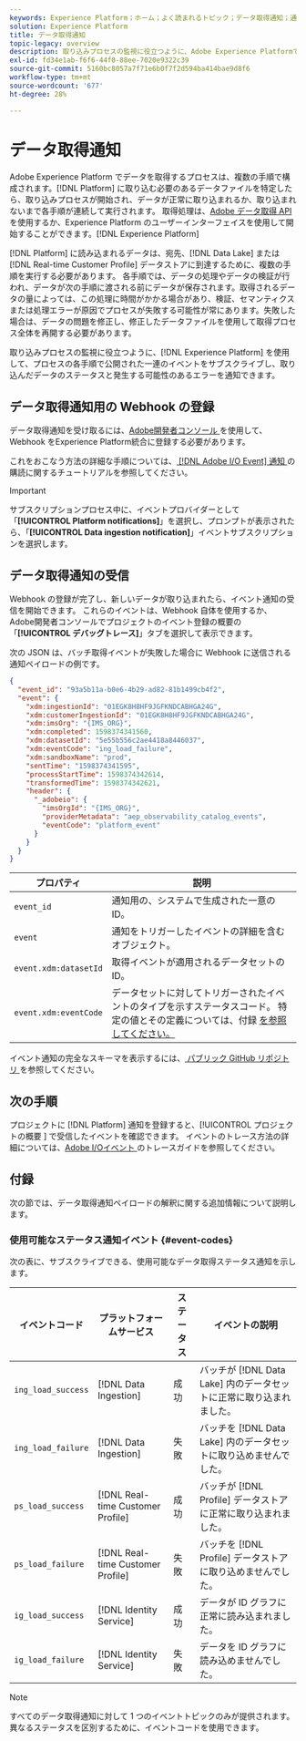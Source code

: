 ```yaml
---
keywords: Experience Platform；ホーム；よく読まれるトピック；データ取得通知；通知；購読イベント；データ取得ステータスイベント；ステータスイベント；購読；ステータス通知；
solution: Experience Platform
title: データ取得通知
topic-legacy: overview
description: 取り込みプロセスの監視に役立つように、Adobe Experience Platformでは、プロセスの各手順で公開された一連のイベントをサブスクライブし、取り込んだデータのステータスと考えられるエラーを通知できます。
exl-id: fd34e1ab-f6f6-44f0-88ee-7020e9322c39
source-git-commit: 5160bc8057a7f71e6b0f7f2d594ba414bae9d8f6
workflow-type: tm+mt
source-wordcount: '677'
ht-degree: 28%

---
```


# データ取得通知

Adobe Experience Platform でデータを取得するプロセスは、複数の手順で構成されます。[!DNL Platform] に取り込む必要のあるデータファイルを特定したら、取り込みプロセスが開始され、データが正常に取り込まれるか、取り込まれないまで各手順が連続して実行されます。 取得処理は、[Adobe データ取得 API](https://www.adobe.io/experience-platform-apis/references/data-ingestion/) を使用するか、Experience Platform のユーザーインターフェイスを使用して開始することができます。[!DNL Experience Platform]

[!DNL Platform] に読み込まれるデータは、宛先、[!DNL Data Lake] または [!DNL Real-time Customer Profile] データストアに到達するために、複数の手順を実行する必要があります。 各手順では、データの処理やデータの検証が行われ、データが次の手順に渡される前にデータが保存されます。取得されるデータの量によっては、この処理に時間がかかる場合があり、検証、セマンティクスまたは処理エラーが原因でプロセスが失敗する可能性が常にあります。失敗した場合は、データの問題を修正し、修正したデータファイルを使用して取得プロセス全体を再開する必要があります。

取り込みプロセスの監視に役立つように、[!DNL Experience Platform] を使用して、プロセスの各手順で公開された一連のイベントをサブスクライブし、取り込んだデータのステータスと発生する可能性のあるエラーを通知できます。

## データ取得通知用の Webhook の登録

データ取得通知を受け取るには、[Adobe開発者コンソール ](https://www.adobe.com/go/devs_console_ui) を使用して、Webhook をExperience Platform統合に登録する必要があります。

これをおこなう方法の詳細な手順については、[ [!DNL Adobe I/O Event]  通知 ](../../observability/alerts/subscribe.md) の購読に関するチュートリアルを参照してください。

>[!IMPORTANT]
>
>サブスクリプションプロセス中に、イベントプロバイダーとして「**[!UICONTROL Platform notifications]**」を選択し、プロンプトが表示されたら、「**[!UICONTROL Data ingestion notification]**」イベントサブスクリプションを選択します。

## データ取得通知の受信

Webhook の登録が完了し、新しいデータが取り込まれたら、イベント通知の受信を開始できます。 これらのイベントは、Webhook 自体を使用するか、Adobe開発者コンソールでプロジェクトのイベント登録の概要の「**[!UICONTROL デバッグトレース]**」タブを選択して表示できます。

次の JSON は、バッチ取得イベントが失敗した場合に Webhook に送信される通知ペイロードの例です。

```json
{
  "event_id": "93a5b11a-b0e6-4b29-ad82-81b1499cb4f2",
  "event": {
    "xdm:ingestionId": "01EGK8H8HF9JGFKNDCABHGA24G",
    "xdm:customerIngestionId": "01EGK8H8HF9JGFKNDCABHGA24G",
    "xdm:imsOrg": "{IMS_ORG}",
    "xdm:completed": 1598374341560,
    "xdm:datasetId": "5e55b556c2ae4418a8446037",
    "xdm:eventCode": "ing_load_failure",
    "xdm:sandboxName": "prod",
    "sentTime": "1598374341595",
    "processStartTime": 1598374342614,
    "transformedTime": 1598374342621,
    "header": {
      "_adobeio": {
        "imsOrgId": "{IMS_ORG}",
        "providerMetadata": "aep_observability_catalog_events",
        "eventCode": "platform_event"
      }
    }
  }
}
```

| プロパティ | 説明 |
| --- | --- |
| `event_id` | 通知用の、システムで生成された一意の ID。 |
| `event` | 通知をトリガーしたイベントの詳細を含むオブジェクト。 |
| `event.xdm:datasetId` | 取得イベントが適用されるデータセットの ID。 |
| `event.xdm:eventCode` | データセットに対してトリガーされたイベントのタイプを示すステータスコード。 特定の値とその定義については、付録 [ を参照してください。](#event-codes) |

イベント通知の完全なスキーマを表示するには、[ パブリック GitHub リポジトリ ](https://github.com/adobe/xdm/blob/master/schemas/notifications/ingestion.schema.json) を参照してください。

## 次の手順

プロジェクトに [!DNL Platform] 通知を登録すると、[!UICONTROL  プロジェクトの概要 ] で受信したイベントを確認できます。 イベントのトレース方法の詳細については、[Adobe I/Oイベント ](https://www.adobe.io/apis/experienceplatform/events/docs.html#!adobedocs/adobeio-events/master/support/tracing.md) のトレースガイドを参照してください。

## 付録

次の節では、データ取得通知ペイロードの解釈に関する追加情報について説明します。

### 使用可能なステータス通知イベント {#event-codes}

次の表に、サブスクライブできる、使用可能なデータ取得ステータス通知を示します。

| イベントコード | プラットフォームサービス | ステータス | イベントの説明 |
| --- | ---------------- | ------ | ----------------- |
| `ing_load_success` | [!DNL Data Ingestion] | 成功 | バッチが [!DNL Data Lake] 内のデータセットに正常に取り込まれました。 |
| `ing_load_failure` | [!DNL Data Ingestion] | 失敗 | バッチを [!DNL Data Lake] 内のデータセットに取り込めませんでした。 |
| `ps_load_success` | [!DNL Real-time Customer Profile] | 成功 | バッチが [!DNL Profile] データストアに正常に取り込まれました。 |
| `ps_load_failure` | [!DNL Real-time Customer Profile] | 失敗 | バッチを [!DNL Profile] データストアに取り込めませんでした。 |
| `ig_load_success` | [!DNL Identity Service] | 成功 | データが ID グラフに正常に読み込まれました。 |
| `ig_load_failure` | [!DNL Identity Service] | 失敗 | データを ID グラフに読み込めませんでした。 |

>[!NOTE]
>
> すべてのデータ取得通知に対して 1 つのイベントトピックのみが提供されます。異なるステータスを区別するために、イベントコードを使用できます。
